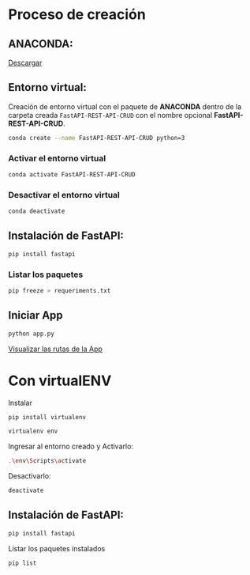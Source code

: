 #   Proceso de creación

##  ANACONDA:
[Descargar](https://www.anaconda.com/download-success)

##  Entorno virtual:
Creación de entorno virtual con el paquete de **ANACONDA** dentro de la carpeta creada `FastAPI-REST-API-CRUD` con el nombre opcional **FastAPI-REST-API-CRUD**.
```sh
conda create --name FastAPI-REST-API-CRUD python=3
```
### Activar el entorno virtual
```sh
conda activate FastAPI-REST-API-CRUD
```
### Desactivar el entorno virtual
```sh
conda deactivate
```

##  Instalación de FastAPI:
```sh
pip install fastapi
```
### Listar los paquetes
```sh
pip freeze > requeriments.txt
```

##  Iniciar App
```sh
python app.py
```
[Visualizar las rutas de la App]()


#   Con virtualENV
Instalar
```sh
pip install virtualenv
```
```sh
virtualenv env
```
Ingresar al entorno creado y Activarlo:
```sh
.\env\Scripts\activate
```
Desactivarlo:
```sh
deactivate
```

##  Instalación de FastAPI:
```sh
pip install fastapi
```
Listar los paquetes instalados
```sh
pip list
```
